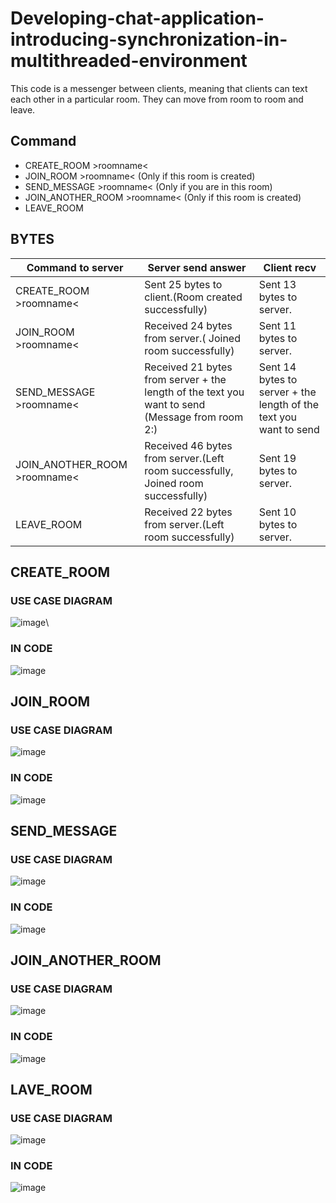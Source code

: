# Developing-chat-application-introducing-synchronization-in-multithreaded-environment
This code is a messenger between clients, meaning that clients can text each other in a particular room. They can move from room to room and leave.
## Command 
- CREATE_ROOM >roomname<
- JOIN_ROOM >roomname< (Only if this room is created)
- SEND_MESSAGE >roomname< (Only if you are in this room)
- JOIN_ANOTHER_ROOM >roomname< (Only if this room is created)
- LEAVE_ROOM
## BYTES 
| Command to server | Server send answer |Client recv|
| --- | --- |--|
| CREATE_ROOM >roomname<| Sent 25 bytes to client.(Room created successfully)|Sent 13 bytes to server.|
| JOIN_ROOM >roomname< | Received 24 bytes from server.( Joined room successfully) |Sent 11 bytes to server.|
| SEND_MESSAGE >roomname<|Received 21 bytes from server + the length of the text you want to send  (Message from room 2:) |Sent 14 bytes to server + the length of the text you want to send |
| JOIN_ANOTHER_ROOM >roomname< | Received 46 bytes from server.(Left room successfully, Joined room successfully) |Sent 19 bytes to server.|
| LEAVE_ROOM | Received 22 bytes from server.(Left room successfully) |Sent 10 bytes to server.|

## CREATE_ROOM 
### USE CASE DIAGRAM
![image](https://github.com/DenysBzenko/Developing-chat-application-introducing-synchronization-in-multithreaded-environment/assets/119534908/fb081911-ae41-463a-8bc1-998f16a9b4df)\
### IN CODE 
![image](https://github.com/DenysBzenko/Developing-chat-application-introducing-synchronization-in-multithreaded-environment/assets/119534908/c96be1b4-8854-4f23-99ae-d26d008f71b6)

## JOIN_ROOM 
### USE CASE DIAGRAM
![image](https://github.com/DenysBzenko/Developing-chat-application-introducing-synchronization-in-multithreaded-environment/assets/119534908/dbcb42bc-966f-4a9b-a511-ca6c05831d7f)
### IN CODE 
![image](https://github.com/DenysBzenko/Developing-chat-application-introducing-synchronization-in-multithreaded-environment/assets/119534908/013819c8-5fbf-45e1-a35b-e1af3e3b109a)

## SEND_MESSAGE
### USE CASE DIAGRAM
![image](https://github.com/DenysBzenko/Developing-chat-application-introducing-synchronization-in-multithreaded-environment/assets/119534908/56c862c4-3055-4bac-971e-ed64e546b1d7)
### IN CODE
![image](https://github.com/DenysBzenko/Developing-chat-application-introducing-synchronization-in-multithreaded-environment/assets/119534908/9919d24d-2d61-489c-b9a5-ef153855cd08)

## JOIN_ANOTHER_ROOM 
### USE CASE DIAGRAM
![image](https://github.com/DenysBzenko/Developing-chat-application-introducing-synchronization-in-multithreaded-environment/assets/119534908/5ff5e1ca-85cd-40b6-81a5-efab8835f778)
### IN CODE
![image](https://github.com/DenysBzenko/Developing-chat-application-introducing-synchronization-in-multithreaded-environment/assets/119534908/ad5d7943-dd8e-4519-aea6-b4f65d6493eb)

## LAVE_ROOM 
### USE CASE DIAGRAM
![image](https://github.com/DenysBzenko/Developing-chat-application-introducing-synchronization-in-multithreaded-environment/assets/119534908/53fb0227-bf42-47b7-96d1-f132c669fd14)
### IN CODE 
![image](https://github.com/DenysBzenko/Developing-chat-application-introducing-synchronization-in-multithreaded-environment/assets/119534908/98420e72-95e3-476c-8b14-5560082e60c5)





